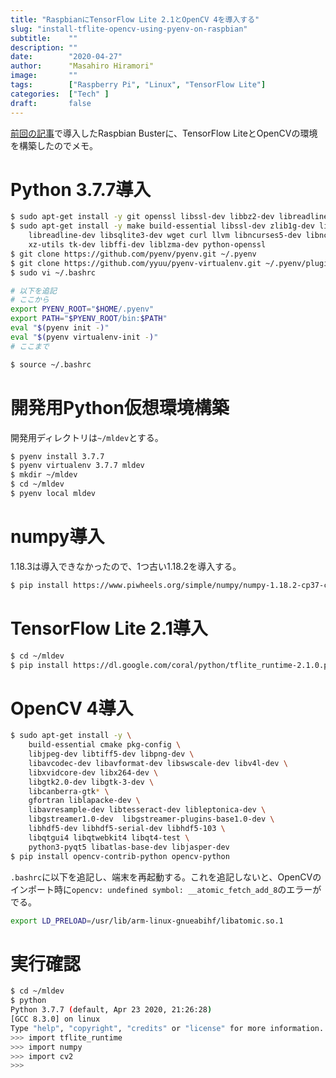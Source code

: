 ```yaml
---
title: "RaspbianにTensorFlow Lite 2.1とOpenCV 4を導入する"
slug: "install-tflite-opencv-using-pyenv-on-raspbian"
subtitle:    ""
description: ""
date:        "2020-04-27"
author:      "Masahiro Hiramori"
image:       ""
tags:        ["Raspberry Pi", "Linux", "TensorFlow Lite"]
categories:  ["Tech" ]
draft:       false
---
```


[前回の記事](https://keepcodingkeepclimbing.com/blog/install-raspbian-on-raspberrypi-3)で導入したRaspbian Busterに、TensorFlow LiteとOpenCVの環境を構築したのでメモ。

# Python 3.7.7導入

```bash
$ sudo apt-get install -y git openssl libssl-dev libbz2-dev libreadline-dev libsqlite3-dev
$ sudo apt-get install -y make build-essential libssl-dev zlib1g-dev libbz2-dev \
    libreadline-dev libsqlite3-dev wget curl llvm libncurses5-dev libncursesw5-dev \
    xz-utils tk-dev libffi-dev liblzma-dev python-openssl
$ git clone https://github.com/pyenv/pyenv.git ~/.pyenv
$ git clone https://github.com/yyuu/pyenv-virtualenv.git ~/.pyenv/plugins/pyenv-virtualenv
$ sudo vi ~/.bashrc

# 以下を追記
# ここから
export PYENV_ROOT="$HOME/.pyenv"
export PATH="$PYENV_ROOT/bin:$PATH"
eval "$(pyenv init -)"
eval "$(pyenv virtualenv-init -)"
# ここまで

$ source ~/.bashrc
```

# 開発用Python仮想環境構築

開発用ディレクトリは`~/mldev`とする。

```bash
$ pyenv install 3.7.7
$ pyenv virtualenv 3.7.7 mldev
$ mkdir ~/mldev
$ cd ~/mldev
$ pyenv local mldev
```

# numpy導入

1.18.3は導入できなかったので、1つ古い1.18.2を導入する。

```bash
$ pip install https://www.piwheels.org/simple/numpy/numpy-1.18.2-cp37-cp37m-linux_armv7l.whl
```

# TensorFlow Lite 2.1導入

```bash
$ cd ~/mldev
$ pip install https://dl.google.com/coral/python/tflite_runtime-2.1.0.post1-cp37-cp37m-linux_armv7l.whl
```

# OpenCV 4導入

```bash
$ sudo apt-get install -y \
    build-essential cmake pkg-config \
    libjpeg-dev libtiff5-dev libpng-dev \
    libavcodec-dev libavformat-dev libswscale-dev libv4l-dev \
    libxvidcore-dev libx264-dev \
    libgtk2.0-dev libgtk-3-dev \
    libcanberra-gtk* \
    gfortran liblapacke-dev \
    libavresample-dev libtesseract-dev libleptonica-dev \
    libgstreamer1.0-dev  libgstreamer-plugins-base1.0-dev \
    libhdf5-dev libhdf5-serial-dev libhdf5-103 \
    libqtgui4 libqtwebkit4 libqt4-test \
    python3-pyqt5 libatlas-base-dev libjasper-dev
$ pip install opencv-contrib-python opencv-python
```

`.bashrc`に以下を追記し、端末を再起動する。これを追記しないと、OpenCVのインポート時に`opencv: undefined symbol: __atomic_fetch_add_8`のエラーがでる。

```bash
export LD_PRELOAD=/usr/lib/arm-linux-gnueabihf/libatomic.so.1
```

# 実行確認

```bash
$ cd ~/mldev
$ python
Python 3.7.7 (default, Apr 23 2020, 21:26:28)
[GCC 8.3.0] on linux
Type "help", "copyright", "credits" or "license" for more information.
>>> import tflite_runtime
>>> import numpy
>>> import cv2
>>>
```